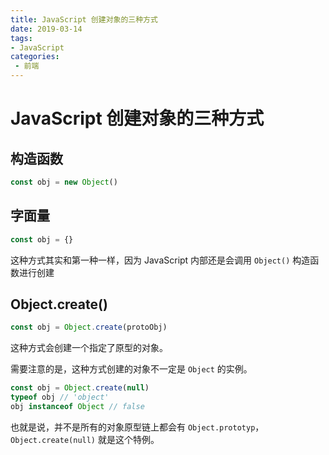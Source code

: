 ```yaml
---
title: JavaScript 创建对象的三种方式
date: 2019-03-14
tags:
- JavaScript
categories: 
 - 前端
---
```


# JavaScript 创建对象的三种方式

## 构造函数

```JavaScript
const obj = new Object()
```

## 字面量

```JavaScript
const obj = {}
```

这种方式其实和第一种一样，因为 JavaScript 内部还是会调用 `Object()` 构造函数进行创建

## Object.create()

```JavaScript
const obj = Object.create(protoObj)
```

这种方式会创建一个指定了原型的对象。

需要注意的是，这种方式创建的对象不一定是 `Object` 的实例。

```JavaScript
const obj = Object.create(null)
typeof obj // 'object'
obj instanceof Object // false
```

也就是说，并不是所有的对象原型链上都会有 `Object.prototyp`，`Object.create(null)` 就是这个特例。